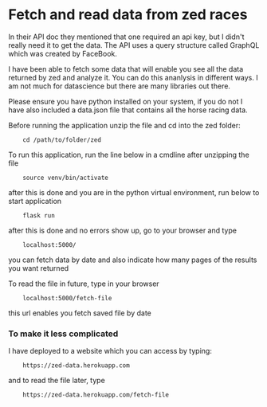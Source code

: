 # Fetch and read data from zed races

In their API doc they mentioned that one required an api key, but I didn't really need it to get the data.
The API uses a query structure called GraphQL which was created by FaceBook.

I have been able to fetch some data that will enable you see all the data returned by zed and analyze it. You can do this ananlysis in different ways. I am not much for datascience but there are many libraries out there.

Please ensure you have python installed on your system, if you do not I have also included a data.json file that contains all the horse racing data.

Before running the application unzip the file and cd into the zed folder:

        cd /path/to/folder/zed

To run this application, run the line below in a cmdline after unzipping the file

        source venv/bin/activate

after this is done and you are in the python virtual environment, run below to start application

        flask run

after this is done and no errors show up, go to your browser and type

        localhost:5000/

you can fetch data by date and also indicate how many pages of the results you want returned

To read the file in future, type in your browser

        localhost:5000/fetch-file

this url enables you fetch saved file by date


### To make it less complicated
I have deployed to a website which you can access by typing:

        https://zed-data.herokuapp.com

and to read the file later, type

        https://zed-data.herokuapp.com/fetch-file
